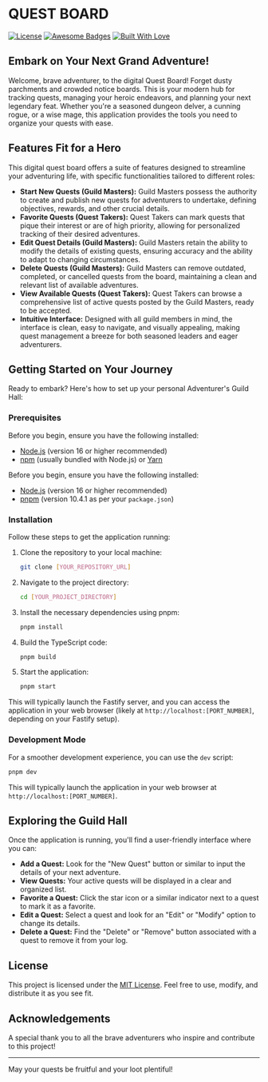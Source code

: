 # QUEST BOARD

[![License](https://img.shields.io/badge/License-MIT-yellow.svg)](https://opensource.org/licenses/MIT)
[![Awesome Badges](https://img.shields.io/badge/Awesome-Badges-brightgreen)](https://github.com/Naereen/badges)
[![Built With Love](https://img.shields.io/badge/Built%20With-❤️-ff69b4.svg)](https://madewithlove.com)

## Embark on Your Next Grand Adventure!

Welcome, brave adventurer, to the digital Quest Board! Forget dusty parchments and crowded notice boards. This is your modern hub for tracking quests, managing your heroic endeavors, and planning your next legendary feat. Whether you're a seasoned dungeon delver, a cunning rogue, or a wise mage, this application provides the tools you need to organize your quests with ease.

## Features Fit for a Hero

This digital quest board offers a suite of features designed to streamline your adventuring life, with specific functionalities tailored to different roles:

* **Start New Quests (Guild Masters):** Guild Masters possess the authority to create and publish new quests for adventurers to undertake, defining objectives, rewards, and other crucial details.
* **Favorite Quests (Quest Takers):** Quest Takers can mark quests that pique their interest or are of high priority, allowing for personalized tracking of their desired adventures.
* **Edit Quest Details (Guild Masters):** Guild Masters retain the ability to modify the details of existing quests, ensuring accuracy and the ability to adapt to changing circumstances.
* **Delete Quests (Guild Masters):** Guild Masters can remove outdated, completed, or cancelled quests from the board, maintaining a clean and relevant list of available adventures.
* **View Available Quests (Quest Takers):** Quest Takers can browse a comprehensive list of active quests posted by the Guild Masters, ready to be accepted.
* **Intuitive Interface:** Designed with all guild members in mind, the interface is clean, easy to navigate, and visually appealing, making quest management a breeze for both seasoned leaders and eager adventurers.

## Getting Started on Your Journey

Ready to embark? Here's how to set up your personal Adventurer's Guild Hall:

### Prerequisites

Before you begin, ensure you have the following installed:

* [Node.js](https://nodejs.org/) (version 16 or higher recommended)
* [npm](https://www.npmjs.com/) (usually bundled with Node.js) or [Yarn](https://yarnpkg.com/)

Before you begin, ensure you have the following installed:

* [Node.js](https://nodejs.org/) (version 16 or higher recommended)
* [pnpm](https://pnpm.io/) (version 10.4.1 as per your `package.json`)

### Installation

Follow these steps to get the application running:

1.  Clone the repository to your local machine:
    ```bash
    git clone [YOUR_REPOSITORY_URL]
    ```
2.  Navigate to the project directory:
    ```bash
    cd [YOUR_PROJECT_DIRECTORY]
    ```
3.  Install the necessary dependencies using pnpm:
    ```bash
    pnpm install
    ```
4.  Build the TypeScript code:
    ```bash
    pnpm build
    ```
5.  Start the application:
    ```bash
    pnpm start
    ```

   This will typically launch the Fastify server, and you can access the application in your web browser (likely at `http://localhost:[PORT_NUMBER]`, depending on your Fastify setup).

### Development Mode

For a smoother development experience, you can use the `dev` script:

```bash
pnpm dev
```

   This will typically launch the application in your web browser at `http://localhost:[PORT_NUMBER]`.

## Exploring the Guild Hall

Once the application is running, you'll find a user-friendly interface where you can:

* **Add a Quest:** Look for the "New Quest" button or similar to input the details of your next adventure.
* **View Quests:** Your active quests will be displayed in a clear and organized list.
* **Favorite a Quest:** Click the star icon or a similar indicator next to a quest to mark it as a favorite.
* **Edit a Quest:** Select a quest and look for an "Edit" or "Modify" option to change its details.
* **Delete a Quest:** Find the "Delete" or "Remove" button associated with a quest to remove it from your log.

## License

This project is licensed under the [MIT License](LICENSE). Feel free to use, modify, and distribute it as you see fit.

## Acknowledgements

A special thank you to all the brave adventurers who inspire and contribute to this project!

---

May your quests be fruitful and your loot plentiful!
